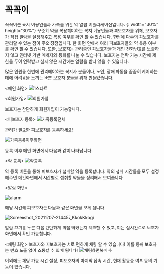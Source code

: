 # 꼭꼭이
꼭꼭이는 복지 이용인들과 가족을 위한 약 알람 어플리케이션입니다. 
{: width="30%" height="30%"}
꾸준히 약을 복용해야하는 복지 이용인들과 피보호자를 위해, 보호자가 직접 알람을 설정해주고 복용 여부를 확인 할 수 있습니다. 
한번에 다수의 피보호자를 관리할 수 있는 점이 주요 장점입니다. 한 화면 안에서 여러 피보호자들의 약 복용 여부를 확인 할 수 있습니다.
또한, 보호자는 관리중인 피보호자들과 개인 전화번호를 노출하지 않고 인터넷 기반 메세지와 통화를 나눌 수 있습니다. 
보호자는 연락 가능 시간에 제한을 두어 연락받고 싶지 않은 시간에는 알람을 받지 않을 수 있습니다.

많은 인원을 한번에 관리해야하는 복지사 분들이나, 노인, 장애 아동을 꼼꼼히 케어하는데에 어려움을 느끼는 바쁜 보호자 분들을 위해 만들었습니다.

<메인 화면>
![1스타트](https://user-images.githubusercontent.com/71186266/157553114-00a5305b-dd24-4cc5-bdaf-b589dc869b97.png)

  
  
  
<회원가입>
![회원가입](https://user-images.githubusercontent.com/71186266/157553137-7806bd34-1743-419f-a64e-2171e134112b.png)


보호자는 간단하게 회원가입이 가능합니다.


<피보호자 등록>
![가족등록전체](https://user-images.githubusercontent.com/71186266/157553128-95a93438-56b9-489f-8fc1-f35e7e5de11e.png)

관리가 필요한 피보호자를 등록하세요!

![가족등록이후화면](https://user-images.githubusercontent.com/71186266/157553125-e4cedf37-71fd-4bf5-9dc5-30a6dcb936bf.png)

등록 이후 메인 화면에서 다음과 같이 나타납니다.

<약 등록>
![약등록](https://user-images.githubusercontent.com/71186266/157553130-3c834ff6-a55e-4a0d-a051-931b664aca4e.png)

약 등록 버튼을 통해 피보호자가 섭취할 약을 등록합니다.
약의 섭취 시간들을 모두 설정해주면
메인화면에서 시간별로 섭취할 약들을 정리해서 보여줍니다

<알람 화면>

![alarm](https://user-images.githubusercontent.com/71186266/157553118-a8fc3398-1e3d-4e99-ac7e-e02645c080bf.png)

해당 시간에 피보호자는 다음과 같은 화면을 보게 됩니다

![Screenshot_20211207-214457_KkokKkogi](https://user-images.githubusercontent.com/71186266/157553122-774446f5-09ad-48e9-9860-e3a6bbc16723.png)

알람 끄기를 누른 다음 간단하게 약을 먹었는지 체크할 수 있고,
이는 실시간으로 보호자 화면에서 확인 가능합니다.

<채팅 화면>
보호자와 피보호자는 서로 편하게 채팅 할 수 있습니다! 이를 통해 보호자는 번호 노출 없이 소통할 수 있게 됩니다!
![채팅화면복지사](https://user-images.githubusercontent.com/71186266/157553133-ad74e811-6668-433d-a1cd-aa76445cccef.png)

이외에도 채팅 가능 시간 설정, 피보호자의 마지막 접속 시간, 현재 활동중 여부 등의 기능이 있습니다.
